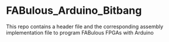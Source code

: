 # FABulous_Arduino_Bitbang
This repo contains a header file and the corresponding assembly implementation file to program FABulous FPGAs with Arduino
